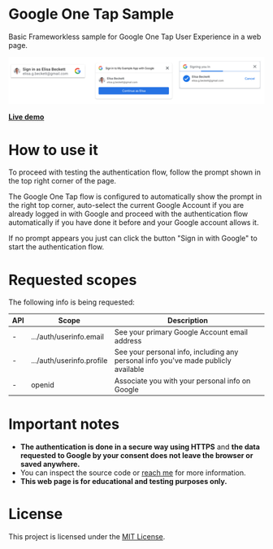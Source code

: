 # Google One Tap Sample
Basic Frameworkless sample for Google One Tap User Experience in a web page.

![Google One Tap experience](assets/img/one-tap-sign-in.png)

[**Live demo**](https://googleonetap.developer.li/)

# How to use it

To proceed with testing the authentication flow, follow the prompt shown in the top right corner of the page.

The Google One Tap flow is configured to automatically show the prompt in the right top corner, auto-select the current Google Account if you are already logged in with Google and proceed with the authentication flow automatically if you have done it before and your Google account allows it.

If no prompt appears you just can click the button "Sign in with Google" to start the authentication flow.

# Requested scopes

The following info is being requested:

|API|Scope|Description|
|--- |--- |--- |
|-|.../auth/userinfo.email|See your primary Google Account email address|
|-|.../auth/userinfo.profile|See your personal info, including any personal info you've made publicly available|
|-|openid|Associate you with your personal info on Google|

# Important notes

- **The authentication is done in a secure way using HTTPS** and **the data requested to Google by your consent does not leave the browser or saved anywhere.**
- You can inspect the source code or [reach me](mailto:raul@piraces.dev) for more information.
- **This web page is for educational and testing purposes only.**

# License

This project is licensed under the [MIT License](LICENSE).